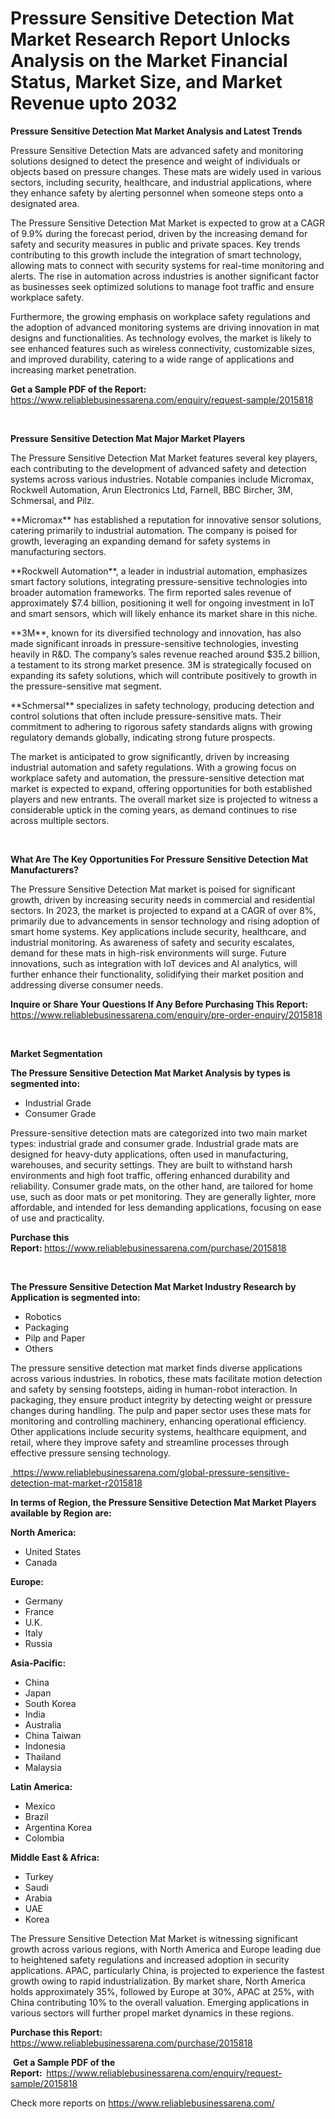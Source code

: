 <p><h1>Pressure Sensitive Detection Mat Market Research Report Unlocks Analysis on the Market Financial Status, Market Size, and Market Revenue upto 2032</h1></p><p><strong>Pressure Sensitive Detection Mat Market Analysis and Latest Trends</strong></p>
<p><p>Pressure Sensitive Detection Mats are advanced safety and monitoring solutions designed to detect the presence and weight of individuals or objects based on pressure changes. These mats are widely used in various sectors, including security, healthcare, and industrial applications, where they enhance safety by alerting personnel when someone steps onto a designated area.</p><p>The Pressure Sensitive Detection Mat Market is expected to grow at a CAGR of 9.9% during the forecast period, driven by the increasing demand for safety and security measures in public and private spaces. Key trends contributing to this growth include the integration of smart technology, allowing mats to connect with security systems for real-time monitoring and alerts. The rise in automation across industries is another significant factor as businesses seek optimized solutions to manage foot traffic and ensure workplace safety.</p><p>Furthermore, the growing emphasis on workplace safety regulations and the adoption of advanced monitoring systems are driving innovation in mat designs and functionalities. As technology evolves, the market is likely to see enhanced features such as wireless connectivity, customizable sizes, and improved durability, catering to a wide range of applications and increasing market penetration.</p></p>
<p><strong>Get a Sample PDF of the Report:&nbsp;</strong> <a href="https://www.reliablebusinessarena.com/enquiry/request-sample/2015818?utm_campaign=1998&utm_medium=2&utm_source=Github&utm_content=ia&utm_term=17012025&utm_id=pressure-sensitive-detection-mat">https://www.reliablebusinessarena.com/enquiry/request-sample/2015818</a></p>
<p>&nbsp;</p>
<p><strong>Pressure Sensitive Detection Mat Major Market Players</strong></p>
<p><p>The Pressure Sensitive Detection Mat Market features several key players, each contributing to the development of advanced safety and detection systems across various industries. Notable companies include Micromax, Rockwell Automation, Arun Electronics Ltd, Farnell, BBC Bircher, 3M, Schmersal, and Pilz.</p><p>**Micromax** has established a reputation for innovative sensor solutions, catering primarily to industrial automation. The company is poised for growth, leveraging an expanding demand for safety systems in manufacturing sectors. </p><p>**Rockwell Automation**, a leader in industrial automation, emphasizes smart factory solutions, integrating pressure-sensitive technologies into broader automation frameworks. The firm reported sales revenue of approximately $7.4 billion, positioning it well for ongoing investment in IoT and smart sensors, which will likely enhance its market share in this niche.</p><p>**3M**, known for its diversified technology and innovation, has also made significant inroads in pressure-sensitive technologies, investing heavily in R&D. The company’s sales revenue reached around $35.2 billion, a testament to its strong market presence. 3M is strategically focused on expanding its safety solutions, which will contribute positively to growth in the pressure-sensitive mat segment.</p><p>**Schmersal** specializes in safety technology, producing detection and control solutions that often include pressure-sensitive mats. Their commitment to adhering to rigorous safety standards aligns with growing regulatory demands globally, indicating strong future prospects.</p><p>The market is anticipated to grow significantly, driven by increasing industrial automation and safety regulations. With a growing focus on workplace safety and automation, the pressure-sensitive detection mat market is expected to expand, offering opportunities for both established players and new entrants. The overall market size is projected to witness a considerable uptick in the coming years, as demand continues to rise across multiple sectors.</p></p>
<p>&nbsp;</p>
<p><strong>What Are The Key Opportunities For Pressure Sensitive Detection Mat Manufacturers?</strong></p>
<p><p>The Pressure Sensitive Detection Mat market is poised for significant growth, driven by increasing security needs in commercial and residential sectors. In 2023, the market is projected to expand at a CAGR of over 8%, primarily due to advancements in sensor technology and rising adoption of smart home systems. Key applications include security, healthcare, and industrial monitoring. As awareness of safety and security escalates, demand for these mats in high-risk environments will surge. Future innovations, such as integration with IoT devices and AI analytics, will further enhance their functionality, solidifying their market position and addressing diverse consumer needs.</p></p>
<p><strong>Inquire or Share Your Questions If Any Before Purchasing This Report:</strong> <a href="https://www.reliablebusinessarena.com/enquiry/pre-order-enquiry/2015818?utm_campaign=1998&utm_medium=2&utm_source=Github&utm_content=ia&utm_term=17012025&utm_id=pressure-sensitive-detection-mat">https://www.reliablebusinessarena.com/enquiry/pre-order-enquiry/2015818</a></p>
<p>&nbsp;</p>
<p><strong>Market Segmentation</strong></p>
<p><strong>The Pressure Sensitive Detection Mat Market Analysis by types is segmented into:</strong></p>
<p><ul><li>Industrial Grade</li><li>Consumer Grade</li></ul></p>
<p><p>Pressure-sensitive detection mats are categorized into two main market types: industrial grade and consumer grade. Industrial grade mats are designed for heavy-duty applications, often used in manufacturing, warehouses, and security settings. They are built to withstand harsh environments and high foot traffic, offering enhanced durability and reliability. Consumer grade mats, on the other hand, are tailored for home use, such as door mats or pet monitoring. They are generally lighter, more affordable, and intended for less demanding applications, focusing on ease of use and practicality.</p></p>
<p><strong>Purchase this Report:&nbsp;</strong><a href="https://www.reliablebusinessarena.com/purchase/2015818?utm_campaign=1998&utm_medium=2&utm_source=Github&utm_content=ia&utm_term=17012025&utm_id=pressure-sensitive-detection-mat">https://www.reliablebusinessarena.com/purchase/2015818</a></p>
<p>&nbsp;</p>
<p><strong>The Pressure Sensitive Detection Mat Market Industry Research by Application is segmented into:</strong></p>
<p><ul><li>Robotics</li><li>Packaging</li><li>Pilp and Paper</li><li>Others</li></ul></p>
<p><p>The pressure sensitive detection mat market finds diverse applications across various industries. In robotics, these mats facilitate motion detection and safety by sensing footsteps, aiding in human-robot interaction. In packaging, they ensure product integrity by detecting weight or pressure changes during handling. The pulp and paper sector uses these mats for monitoring and controlling machinery, enhancing operational efficiency. Other applications include security systems, healthcare equipment, and retail, where they improve safety and streamline processes through effective pressure sensing technology.</p></p>
<p><a href="https://www.reliablebusinessarena.com/global-pressure-sensitive-detection-mat-market-r2015818?utm_campaign=1998&utm_medium=2&utm_source=Github&utm_content=ia&utm_term=17012025&utm_id=pressure-sensitive-detection-mat">&nbsp;https://www.reliablebusinessarena.com/global-pressure-sensitive-detection-mat-market-r2015818</a></p>
<p><strong>In terms of Region, the Pressure Sensitive Detection Mat Market Players available by Region are:</strong></p>
<p>
    <p> <strong> North America: </strong>
        <ul>
            <li>United States</li>
            <li>Canada</li>
        </ul>
        </p> 
    <p> <strong> Europe: </strong>
        <ul>
            <li>Germany</li>
            <li>France</li>
            <li>U.K.</li>
            <li>Italy</li>
            <li>Russia</li>
        </ul>
        </p> 
    <p> <strong> Asia-Pacific: </strong>
        <ul>
            <li>China</li>
            <li>Japan</li>
            <li>South Korea</li>
            <li>India</li>
            <li>Australia</li>
            <li>China Taiwan</li>
            <li>Indonesia</li>
            <li>Thailand</li>
            <li>Malaysia</li>
        </ul>
        </p> 
    <p> <strong> Latin America: </strong>
        <ul>
            <li>Mexico</li>
            <li>Brazil</li>
            <li>Argentina Korea</li>
            <li>Colombia</li>
        </ul>
        </p> 
    <p> <strong> Middle East & Africa: </strong>
        <ul>
            <li>Turkey</li>
            <li>Saudi</li>
            <li>Arabia</li>
            <li>UAE</li>
            <li>Korea</li>
        </ul>
    </p>
    </p>
<p><p>The Pressure Sensitive Detection Mat Market is witnessing significant growth across various regions, with North America and Europe leading due to heightened safety regulations and increased adoption in security applications. APAC, particularly China, is projected to experience the fastest growth owing to rapid industrialization. By market share, North America holds approximately 35%, followed by Europe at 30%, APAC at 25%, with China contributing 10% to the overall valuation. Emerging applications in various sectors will further propel market dynamics in these regions.</p></p>
<p><strong>Purchase this Report: </strong><a href="https://www.reliablebusinessarena.com/purchase/2015818?utm_campaign=1998&utm_medium=2&utm_source=Github&utm_content=ia&utm_term=17012025&utm_id=pressure-sensitive-detection-mat">https://www.reliablebusinessarena.com/purchase/2015818</a></p>
<p>&nbsp;<strong>Get a Sample PDF of the Report:&nbsp;&nbsp;</strong><a href="https://www.reliablebusinessarena.com/enquiry/request-sample/2015818?utm_campaign=1998&utm_medium=2&utm_source=Github&utm_content=ia&utm_term=17012025&utm_id=pressure-sensitive-detection-mat">https://www.reliablebusinessarena.com/enquiry/request-sample/2015818</a></p>
<p><strong></strong></p>
<p>Check more reports on <a href="https://www.reliablebusinessarena.com/?utm_campaign=1998&utm_medium=2&utm_source=Github&utm_content=ia&utm_term=17012025&utm_id=pressure-sensitive-detection-mat">https://www.reliablebusinessarena.com/</a></p>